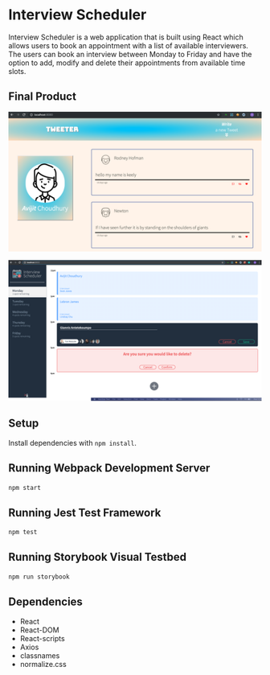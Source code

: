 # Interview Scheduler

Interview Scheduler is a web application that is built using React which allows users to book an appointment with a list of available interviewers. The users can book an interview between Monday to Friday and have the option to add, modify and delete their appointments from available time slots.

## Final Product

!["screenshot of Landing page"](https://github.com/avijitchoudhury/tweeter-app/blob/master/docs/Landing-page.png?raw=true)

!["screenshot of Deleting appointment"](https://github.com/avijitchoudhury/scheduler/blob/master/Docs/Interview-delete.png?raw=true)

## Setup

Install dependencies with `npm install`.

## Running Webpack Development Server

```sh
npm start
```

## Running Jest Test Framework

```sh
npm test
```

## Running Storybook Visual Testbed

```sh
npm run storybook
```
## Dependencies
- React
- React-DOM
- React-scripts
- Axios
- classnames
- normalize.css
